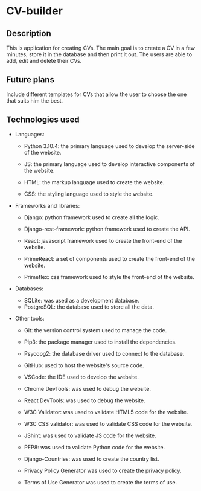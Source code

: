 # CV-builder

## Description

This is application for creating CVs. The main goal is to create a CV in a few minutes, store it in the database and then print it out. The users are able to add, edit and delete their CVs.

## Future plans

Include different templates for CVs that allow the user to choose the one that suits him the best.

## Technologies used

 - Languages:
    
    - Python 3.10.4: the primary language used to develop the server-side of the website.

    - JS: the primary language used to develop interactive components of the website.

    - HTML: the markup language used to create the website.

    - CSS: the styling language used to style the website.​

  - Frameworks and libraries:

    - Django: python framework used to create all the logic.

    - Django-rest-framework: python framework used to create the API.

    - React: javascript framework used to create the front-end of the website.

    - PrimeReact: a set of components used to create the front-end of the website.

    - Primeflex: css framework used to style the front-end of the website.

  - Databases:

    - SQLite: was used as a development database.
    - PostgreSQL: the database used to store all the data.​

  - Other tools:

    - Git: the version control system used to manage the code.

    - Pip3: the package manager used to install the dependencies.

    - Psycopg2: the database driver used to connect to the database.

    - GitHub: used to host the website's source code.

    - VSCode: the IDE used to develop the website.

    - Chrome DevTools: was used to debug the website.

    - React DevTools: was used to debug the website.

    - W3C Validator: was used to validate HTML5 code for the website.

    - W3C CSS validator: was used to validate CSS code for the website.

    - JShint: was used to validate JS code for the website.

    - PEP8: was used to validate Python code for the website.

    - Django-Countries: was used to create the country list.

    - Privacy Policy Generator was used to create the privacy policy.

    - Terms of Use Generator was used to create the terms of use.